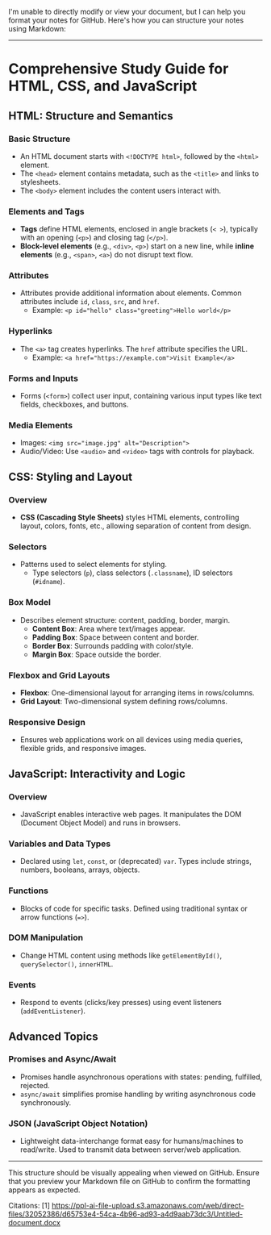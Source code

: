 I'm unable to directly modify or view your document, but I can help you format your notes for GitHub. Here's how you can structure your notes using Markdown:

---

# Comprehensive Study Guide for HTML, CSS, and JavaScript

## HTML: Structure and Semantics

### Basic Structure

- An HTML document starts with `<!DOCTYPE html>`, followed by the `<html>` element.
- The `<head>` element contains metadata, such as the `<title>` and links to stylesheets.
- The `<body>` element includes the content users interact with.

### Elements and Tags

- **Tags** define HTML elements, enclosed in angle brackets (`< >`), typically with an opening (`<p>`) and closing tag (`</p>`).
- **Block-level elements** (e.g., `<div>`, `<p>`) start on a new line, while **inline elements** (e.g., `<span>`, `<a>`) do not disrupt text flow.

### Attributes

- Attributes provide additional information about elements. Common attributes include `id`, `class`, `src`, and `href`.
  - Example: `<p id="hello" class="greeting">Hello world</p>`

### Hyperlinks

- The `<a>` tag creates hyperlinks. The `href` attribute specifies the URL.
  - Example: `<a href="https://example.com">Visit Example</a>`

### Forms and Inputs

- Forms (`<form>`) collect user input, containing various input types like text fields, checkboxes, and buttons.

### Media Elements

- Images: `<img src="image.jpg" alt="Description">`
- Audio/Video: Use `<audio>` and `<video>` tags with controls for playback.

## CSS: Styling and Layout

### Overview

- **CSS (Cascading Style Sheets)** styles HTML elements, controlling layout, colors, fonts, etc., allowing separation of content from design.

### Selectors

- Patterns used to select elements for styling.
  - Type selectors (`p`), class selectors (`.classname`), ID selectors (`#idname`).

### Box Model

- Describes element structure: content, padding, border, margin.
  - **Content Box**: Area where text/images appear.
  - **Padding Box**: Space between content and border.
  - **Border Box**: Surrounds padding with color/style.
  - **Margin Box**: Space outside the border.

### Flexbox and Grid Layouts

- **Flexbox**: One-dimensional layout for arranging items in rows/columns.
- **Grid Layout**: Two-dimensional system defining rows/columns.

### Responsive Design

- Ensures web applications work on all devices using media queries, flexible grids, and responsive images.

## JavaScript: Interactivity and Logic

### Overview

- JavaScript enables interactive web pages. It manipulates the DOM (Document Object Model) and runs in browsers.

### Variables and Data Types

- Declared using `let`, `const`, or (deprecated) `var`. Types include strings, numbers, booleans, arrays, objects.

### Functions

- Blocks of code for specific tasks. Defined using traditional syntax or arrow functions (`=>`).

### DOM Manipulation

- Change HTML content using methods like `getElementById()`, `querySelector()`, `innerHTML`.

### Events

- Respond to events (clicks/key presses) using event listeners (`addEventListener`).

## Advanced Topics

### Promises and Async/Await

- Promises handle asynchronous operations with states: pending, fulfilled, rejected.
- `async/await` simplifies promise handling by writing asynchronous code synchronously.

### JSON (JavaScript Object Notation)

- Lightweight data-interchange format easy for humans/machines to read/write. Used to transmit data between server/web application.

---

This structure should be visually appealing when viewed on GitHub. Ensure that you preview your Markdown file on GitHub to confirm the formatting appears as expected.

Citations:
[1] https://ppl-ai-file-upload.s3.amazonaws.com/web/direct-files/32052386/d65753e4-54ca-4b96-ad93-a4d9aab73dc3/Untitled-document.docx
